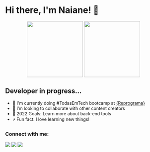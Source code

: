 # Hi there, I'm Naiane! 👋 
<div align="center">
  <a href="https://github.com/naiannegri"></a>
  <img height="180em" src="https://github-readme-stats.vercel.app/api?username=naiannegri&show_icons=true&theme=dracula&include_all_commits=true&count_private=true"/>
  <img height="180em" src="https://github-readme-stats.vercel.app/api/top-langs/?username=naiannegri&layout=compact&langs_count=7&theme=dracula"/>
</div>

## Developer in progress...

- 🌱 I'm currently doing #TodasEmTech bootcamp at <a href="https://reprograma.com.br/">{Reprograma}</a>
- 👯 I’m looking to collaborate with other content creators
- 🥅 2022 Goals: Learn more about back-end tools
- ⚡ Fun fact: I love learning new things!

### Connect with me:

<div> 

  <a href="https://instagram.com/nainegri" target="_blank"><img src="https://img.shields.io/badge/-Instagram-%23E4405F?style=for-the-badge&logo=instagram&logoColor=white" target="_blank"></a>
  <a href = "mailto:naiannegri@gmail.com"><img src="https://img.shields.io/badge/-Gmail-%23333?style=for-the-badge&logo=gmail&logoColor=white" target="_blank"></a>
  <a href="https://www.linkedin.com/in/naiane-negri" target="_blank"><img src="https://img.shields.io/badge/-LinkedIn-%230077B5?style=for-the-badge&logo=linkedin&logoColor=white" target="_blank"></a> 
 
 
</div>
